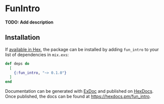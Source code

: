 # FunIntro

**TODO: Add description**

## Installation

If [available in Hex](https://hex.pm/docs/publish), the package can be installed
by adding `fun_intro` to your list of dependencies in `mix.exs`:

```elixir
def deps do
  [
    {:fun_intro, "~> 0.1.0"}
  ]
end
```

Documentation can be generated with [ExDoc](https://github.com/elixir-lang/ex_doc)
and published on [HexDocs](https://hexdocs.pm). Once published, the docs can
be found at <https://hexdocs.pm/fun_intro>.


